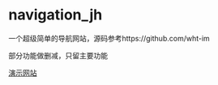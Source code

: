 # navigation_jh

一个超级简单的导航网站，源码参考https://github.com/wht-im

部分功能做删减，只留主要功能

[演示网站](https://yong-s.gitee.io/navigation_jh//)